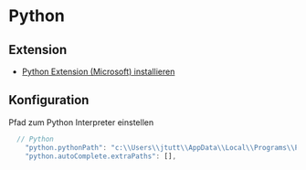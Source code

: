 # Python
## Extension
- [Python Extension (Microsoft) installieren](https://marketplace.visualstudio.com/items?itemName=ms-python.python)
## Konfiguration
Pfad zum Python Interpreter einstellen
```js
  // Python
    "python.pythonPath": "c:\\Users\\jtutt\\AppData\\Local\\Programs\\Python\\Python36-32\\",
    "python.autoComplete.extraPaths": [],
```